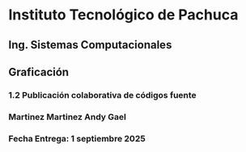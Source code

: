 # Instituto Tecnológico de Pachuca
## Ing. Sistemas Computacionales
## Graficación
### 1.2 Publicación colaborativa de códigos fuente
### Martinez Martinez Andy Gael
### Fecha Entrega: 1 septiembre 2025
